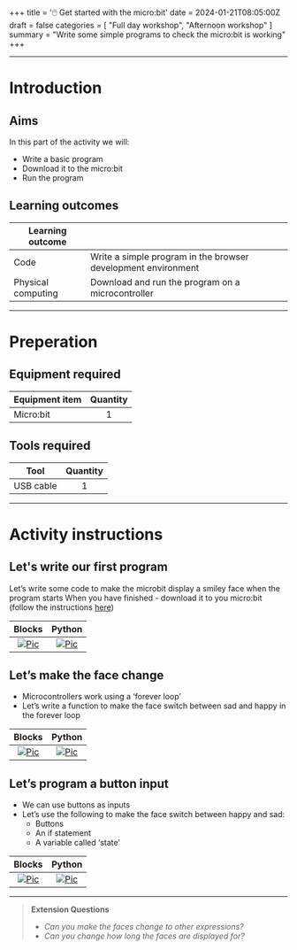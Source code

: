 +++
title = '🖱️ Get started with the micro:bit'
date = 2024-01-21T08:05:00Z
draft = false
categories = [ "Full day workshop", "Afternoon workshop" ]
summary = "Write some simple programs to check the micro:bit is working"
+++

---

# Introduction

## Aims
In this part of the activity we will:
* Write a basic program
* Download it to the micro:bit
* Run the program

## Learning outcomes

| Learning outcome   |                                                               |
| ------------------ | ------------------------------------------------------------- |
| Code               | Write a simple program in the browser development environment |
| Physical computing | Download and run the program on a microcontroller             |

---

# Preperation

## Equipment required

| Equipment item | Quantity |
| -------------- | :------: |
| Micro:bit      |    1     |

## Tools required

| Tool      | Quantity |
| --------- | :------: |
| USB cable |    1     |

---

# Activity instructions

## Let's write our first program

Let’s write some code to make the microbit display a smiley face when the program starts
When you have finished - download it to you micro:bit (follow the instructions [here](https://microbit.org/get-started/first-steps/set-up/))


|                                     Blocks                                     |                                     Python                                     |
| :----------------------------------------------------------------------------: | :----------------------------------------------------------------------------: |
| [![Pic](/images/on_start_smile_blocks.png)](/images/on_start_smile_blocks.png) | [![Pic](/images/on_start_smile_python.png)](/images/on_start_smile_python.png) |


## Let’s make the face change

* Microcontrollers work using a ‘forever loop’
* Let’s write a function to make the face switch between sad and happy in the forever loop

|                                          Blocks                                          |                                          Python                                          |
| :--------------------------------------------------------------------------------------: | :--------------------------------------------------------------------------------------: |
| [![Pic](/images/face_change_forever_blocks.png)](/images/face_change_forever_blocks.png) | [![Pic](/images/face_change_forever_python.png)](/images/face_change_forever_python.png) |


## Let’s program a button input

* We can use buttons as inputs
* Let’s use the following to make the face switch between happy and sad:
  * Buttons
  * An if statement
  * A variable called ‘state’

|                                          Blocks                                          |                                          Python                                          |
| :--------------------------------------------------------------------------------------: | :--------------------------------------------------------------------------------------: |
| [![Pic](/images/face_change_buttons_blocks.png)](/images/face_change_buttons_blocks.png) | [![Pic](/images/face_change_buttons_python.png)](/images/face_change_buttons_python.png) |


---

>**Extension Questions**
>* *Can you make the faces change to other expressions?*
>* *Can you change how long the faces are displayed for?*


